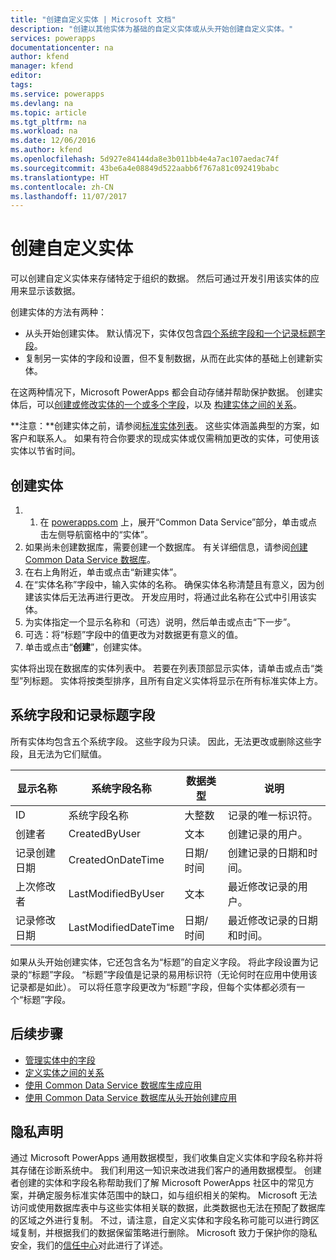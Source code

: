 ```yaml
---
title: "创建自定义实体 | Microsoft 文档"
description: "创建以其他实体为基础的自定义实体或从头开始创建自定义实体。"
services: powerapps
documentationcenter: na
author: kfend
manager: kfend
editor: 
tags: 
ms.service: powerapps
ms.devlang: na
ms.topic: article
ms.tgt_pltfrm: na
ms.workload: na
ms.date: 12/06/2016
ms.author: kfend
ms.openlocfilehash: 5d927e84144da8e3b011bb4e4a7ac107aedac74f
ms.sourcegitcommit: 43be6a4e08849d522aabb6f767a81c092419babc
ms.translationtype: HT
ms.contentlocale: zh-CN
ms.lasthandoff: 11/07/2017
---
```

# <a name="create-a-custom-entity"></a>创建自定义实体
可以创建自定义实体来存储特定于组织的数据。 然后可通过开发引用该实体的应用来显示该数据。

创建实体的方法有两种：

* 从头开始创建实体。 默认情况下，实体仅包含[四个系统字段和一个记录标题字段](data-platform-create-entity.md#system-and-record-title-fields)。
* 复制另一实体的字段和设置，但不复制数据，从而在此实体的基础上创建新实体。

在这两种情况下，Microsoft PowerApps 都会自动存储并帮助保护数据。 创建实体后，可以[创建或修改实体的一个或多个字段](data-platform-manage-fields.md)，以及 [构建实体之间的关系](data-platform-entity-lookup.md)。

**注意：**创建实体之前，请参阅[标准实体列表](data-platform-intro.md#standard-entities)。 这些实体涵盖典型的方案，如客户和联系人。 如果有符合你要求的现成实体或仅需稍加更改的实体，可使用该实体以节省时间。

## <a name="create-an-entity"></a>创建实体
1. 1. 在 [powerapps.com](https://web.powerapps.com) 上，展开“Common Data Service”部分，单击或点击左侧导航窗格中的“实体”。
2. 如果尚未创建数据库，需要创建一个数据库。 有关详细信息，请参阅[创建 Common Data Service 数据库](create-database.md)。
3. 在右上角附近，单击或点击“新建实体”。
4. 在“实体名称”字段中，输入实体的名称。 确保实体名称清楚且有意义，因为创建该实体后无法再进行更改。 开发应用时，将通过此名称在公式中引用该实体。
5. 为实体指定一个显示名称和（可选）说明，然后单击或点击“下一步”。
6. 可选：将“标题”字段中的值更改为对数据更有意义的值。
7. 单击或点击“**创建**”，创建实体。

实体将出现在数据库的实体列表中。 若要在列表顶部显示实体，请单击或点击“类型”列标题。 实体将按类型排序，且所有自定义实体将显示在所有标准实体上方。

## <a name="system-fields-and-the-record-title-field"></a>系统字段和记录标题字段
所有实体均包含五个系统字段。 这些字段为只读。 因此，无法更改或删除这些字段，且无法为它们赋值。

| 显示名称 | 系统字段名称 | 数据类型 | 说明 |
| --- | --- | --- | --- |
| ID |系统字段名称 |大整数 |记录的唯一标识符。 |
| 创建者 |CreatedByUser |文本 |创建记录的用户。 |
| 记录创建日期 |CreatedOnDateTime |日期/时间 |创建记录的日期和时间。 |
| 上次修改者 |LastModifiedByUser |文本 |最近修改记录的用户。 |
| 记录修改日期 |LastModifiedDateTime |日期/时间 |最近修改记录的日期和时间。 |

如果从头开始创建实体，它还包含名为“标题”的自定义字段。 将此字段设置为记录的“标题”字段。 “标题”字段值是记录的易用标识符（无论何时在应用中使用该记录都是如此）。 可以将任意字段更改为“标题”字段，但每个实体都必须有一个“标题”字段。

## <a name="next-steps"></a>后续步骤
* [管理实体中的字段](data-platform-manage-fields.md)
* [定义实体之间的关系](data-platform-entity-lookup.md)
* [使用 Common Data Service 数据库生成应用](data-platform-create-app.md)
* [使用 Common Data Service 数据库从头开始创建应用](data-platform-create-app-scratch.md)

## <a name="privacy-notice"></a>隐私声明
通过 Microsoft PowerApps 通用数据模型，我们收集自定义实体和字段名称并将其存储在诊断系统中。  我们利用这一知识来改进我们客户的通用数据模型。 创建者创建的实体和字段名称帮助我们了解 Microsoft PowerApps 社区中的常见方案，并确定服务标准实体范围中的缺口，如与组织相关的架构。 Microsoft 无法访问或使用数据库表中与这些实体相关联的数据，此类数据也无法在预配了数据库的区域之外进行复制。 不过，请注意，自定义实体和字段名称可能可以进行跨区域复制，并根据我们的数据保留策略进行删除。 Microsoft 致力于保护你的隐私安全，我们的[信任中心](https://www.microsoft.com/trustcenter/Privacy/default.aspx)对此进行了详述。

